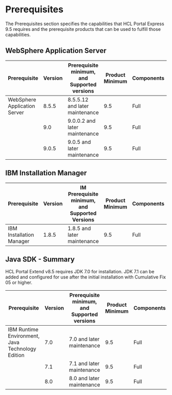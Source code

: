 # Prerequisites
The Prerequisites section specifies the capabilities that HCL Portal Express 9.5 requires and the prerequisite products that can be used to fulfill those capabilities.

## WebSphere Application Server
|Prerequisite|Version|Prerequisite minimum, and Supported versions|Product Minimum|Components|Operating system restrictions?|
|----------|----------|----------|----------|----------|----------|
|WebSphere Application Server|8.5.5|8.5.5.12 and later maintenance|9.5|Full|No|
||9.0|9.0.0.2 and later maintenance|9.5|Full|No|
||9.0.5|9.0.5 and later maintenance|9.5|Full|No|

## IBM Installation Manager
|Prerequisite|Version|IM Prerequisite minimum, and Supported Versions|Product Minimum|Components|Deployment unit|Operating system restrictions?|
|----------|----------|----------|----------|----------|----------|----------|
|IBM Installation Manager|1.8.5|1.8.5 and later maintenance|9.5|Full|WebSphere Application Server|No|

## Java SDK - Summary
HCL Portal Extend v8.5 requires JDK 7.0 for installation. JDK 7.1 can be added and configured for use after the initial installation with Cumulative Fix 05 or higher.

|Prerequisite|Version|Prerequisite minimum, and Supported versions|Product Minimum|Components|Operating system restrictions?|
|----------|----------|----------|----------|----------|----------|
|IBM Runtime Environment, Java Technology Edition|7.0|7.0 and later maintenance|9.5|Full|No|
||7.1|7.1 and later maintenance|9.5|Full|No|
||8.0|8.0 and later maintenance|9.5|Full|No|

